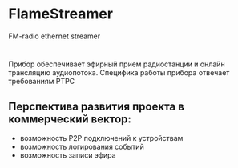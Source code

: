 # FlameStreamer
FM-radio ethernet streamer
#
Прибор обеспечивает эфирный прием радиостанции и онлайн трансляцию аудиопотока.
Специфика работы прибора отвечает требованиям РТРС
## Перспектива развития проекта в коммерческий вектор:
- возможность Р2Р подключений к устройствам
- возможность логирования событий
- возможность записи эфира
